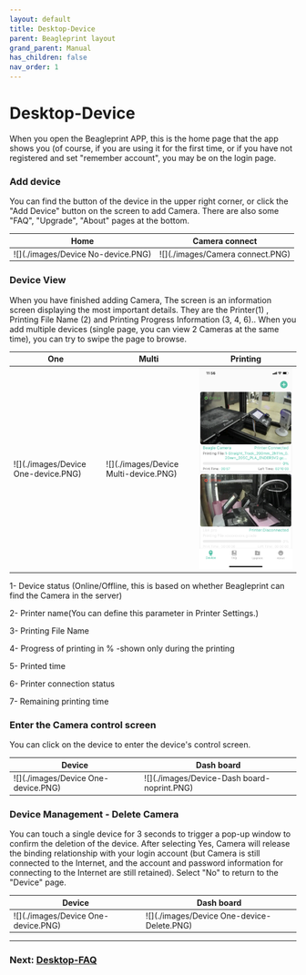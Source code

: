 ```yaml
---
layout: default
title: Desktop-Device
parent: Beagleprint layout
grand_parent: Manual
has_children: false
nav_order: 1
---
```


# Desktop-Device

When you open the Beagleprint APP, this is the home page that the app shows you (of course, if you are using it for the first time, or if you have not registered and set "remember account", you may be on the login page.

### Add device

You can find the button of the device in the upper right corner, or click the "Add Device" button on the screen to add Camera. There are also some "FAQ", "Upgrade", "About" pages at the bottom.

|Home|Camera connect|
|-|-|
|![](./images/Device No-device.PNG)|![](./images/Camera connect.PNG)|


### Device View

When you have finished adding Camera, The screen is an information screen displaying the most important details. They are the Printer(1) , Printing File Name (2) and Printing Progress Information (3, 4, 6).. When you add multiple devices (single page, you can view 2 Cameras at the same time), you can try to swipe the page to browse.

|One|Multi|Printing|
|-|-|-|
|![](./images/Device One-device.PNG)|![](./images/Device Multi-device.PNG)|![](./images/Device-Printing-multiDevice.PNG)|

1- Device status (Online/Offline, this is based on whether Beagleprint can find the Camera in the server)

2- Printer name(You can define this parameter in Printer Settings.)

3- Printing File Name

4- Progress of printing in % -shown only during the printing

5- Printed time

6- Printer connection status

7- Remaining printing time

### Enter the Camera control screen

You can click on the device to enter the device's control screen.

|Device|Dash board|
|-|-|
|![](./images/Device One-device.PNG)|![](./images/Device-Dash board-noprint.PNG)|

### Device Management - Delete Camera

You can touch a single device for 3 seconds to trigger a pop-up window to confirm the deletion of the device. After selecting Yes, Camera will release the binding relationship with your login account (but Camera is still connected to the Internet, and the account and password information for connecting to the Internet are still retained). Select "No" to return to the "Device" page.

|Device|Dash board|
|-|-|
|![](./images/Device One-device.PNG)|![](./images/Device One-device-Delete.PNG)|

---
### Next: [Desktop-FAQ](./Beagleprint_FAQ.md)
